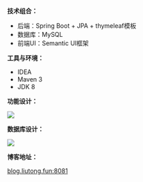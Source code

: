 **技术组合：**

*  后端：Spring Boot + JPA + thymeleaf模板
*  数据库：MySQL
*  前端UI：Semantic UI框架

**工具与环境：**

*  IDEA
*  Maven 3
*  JDK 8

**功能设计：**

![](http://img.liutong.fun/个人博客.jpg)

**数据库设计：**

![](http://img.liutong.fun/数据关系.jpg)

**博客地址：**

[blog.liutong.fun:8081](http://blog.liutong.fun:8081)
